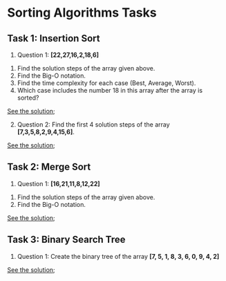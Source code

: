# Sorting Algorithms Tasks

## Task 1: Insertion Sort

1. Question 1: **[22,27,16,2,18,6]**

1) Find the solution steps of the array given above.
2) Find the Big-O notation.
3) Find the time complexity for each case (Best, Average, Worst).
4) Which case includes the number 18 in this array after the array is sorted?

[See the solution](./Insertion-Sort/README.md);

2. Question 2: Find the first 4 solution steps of the array **[7,3,5,8,2,9,4,15,6]**.

[See the solution](./Insertion-Sort/README.md);

## Task 2: Merge Sort

1. Question 1: **[16,21,11,8,12,22]**

1) Find the solution steps of the array given above.
2) Find the Big-O notation.

[See the solution](./Merge-Sort/README.md);

## Task 3: Binary Search Tree

1. Question 1: Create the binary tree of the array **[7, 5, 1, 8, 3, 6, 0, 9, 4, 2]**

[See the solution](./Binary-Search-Tree/README.md);
